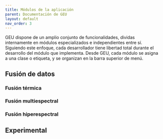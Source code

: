 ```yaml
---
title: Módulos de la aplicación
parent: Documentación de GEU
layout: default
nav_order: 3
---
```


GEU dispone de un amplio conjunto de funcionalidades, dividas internamente en módulos especializados e independientes entre sí. Siguiendo este enfoque, cada desarrollador tiene libertad total durante el desarrollo del módulo que implementa. Desde GEU, cada módulo se asigna a una clase o etiqueta, y se organizan en la barra superior de menú.

## Fusión de datos

### Fusión térmica

### Fusión multiespectral

### Fusión hiperespectral

## Experimental



